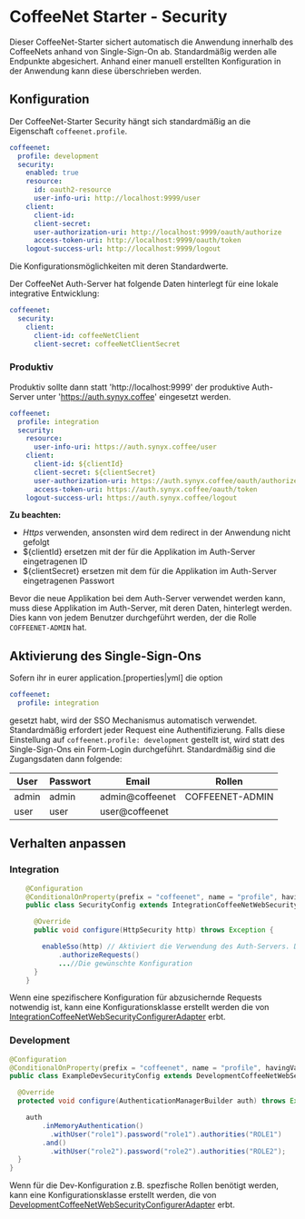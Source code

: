 # CoffeeNet Starter - Security

Dieser CoffeeNet-Starter sichert automatisch die Anwendung innerhalb des CoffeeNets anhand von Single-Sign-On ab.
Standardmäßig werden alle Endpunkte abgesichert. Anhand einer manuell erstellten Konfiguration in der Anwendung kann 
diese überschrieben werden. 


## Konfiguration

Der CoffeeNet-Starter Security hängt sich standardmäßig an die Eigenschaft ```coffeenet.profile```.

```yaml
coffeenet:
  profile: development
  security:
    enabled: true
    resource:
      id: oauth2-resource
      user-info-uri: http://localhost:9999/user
    client:
      client-id:
      client-secret:
      user-authorization-uri: http://localhost:9999/oauth/authorize
      access-token-uri: http://localhost:9999/oauth/token
    logout-success-url: http://localhost:9999/logout
```

Die Konfigurationsmöglichkeiten mit deren Standardwerte.


Der CoffeeNet Auth-Server hat folgende Daten hinterlegt für eine lokale integrative Entwicklung:

```yaml
coffeenet:
  security:
    client:
      client-id: coffeeNetClient
      client-secret: coffeeNetClientSecret
```

### Produktiv

Produktiv sollte dann statt 'http://localhost:9999' der produktive Auth-Server unter 'https://auth.synyx.coffee' eingesetzt werden.

```yaml
coffeenet:
  profile: integration
  security:
    resource:
      user-info-uri: https://auth.synyx.coffee/user
    client:
      client-id: ${clientId}
      client-secret: ${clientSecret}
      user-authorization-uri: https://auth.synyx.coffee/oauth/authorize
      access-token-uri: https://auth.synyx.coffee/oauth/token
    logout-success-url: https://auth.synyx.coffee/logout
```

**Zu beachten:**
* *Https* verwenden, ansonsten wird dem redirect in der Anwendung nicht gefolgt
* ${clientId} ersetzen mit der für die Applikation im Auth-Server eingetragenen ID
* ${clientSecret} ersetzen mit dem für die Applikation im Auth-Server eingetragenen Passwort

Bevor die neue Applikation bei dem Auth-Server verwendet werden kann, muss diese Applikation im Auth-Server, mit deren Daten, hinterlegt werden.
Dies kann von jedem Benutzer durchgeführt werden, der die Rolle `COFFEENET-ADMIN` hat.


## Aktivierung des Single-Sign-Ons

Sofern ihr in eurer application.[properties|yml] die option
```yaml
coffeenet:
  profile: integration
```

gesetzt habt, wird der SSO Mechanismus automatisch verwendet. Standardmäßig erfordert jeder Request eine Authentifizierung.
Falls diese Einstellung auf `coffeenet.profile: development` gestellt ist, wird statt des Single-Sign-Ons ein Form-Login durchgeführt.
Standardmäßig sind die Zugangsdaten dann folgende:

| User       | Passwort   | Email   | Rollen   |
| ---------- |------------|------------| :-------:|
| admin      | admin      | admin@coffeenet | COFFEENET-ADMIN |
| user       | user       | user@coffeenet | |


## Verhalten anpassen

### Integration

```java
    @Configuration
    @ConditionalOnProperty(prefix = "coffeenet", name = "profile", havingValue = "integration") //Wichtig, damit diese Konfiguration nur im Produktiv-Modus herangezogen wird
    public class SecurityConfig extends IntegrationCoffeeNetWebSecurityConfigurerAdapter {

      @Override
      public void configure(HttpSecurity http) throws Exception {

        enableSso(http) // Aktiviert die Verwendung des Auth-Servers. Dabei werden noch keine gesicherten URLs definiert!
            .authorizeRequests()
            ...//Die gewünschte Konfiguration
      }
    }
```
Wenn eine spezifischere Konfiguration für abzusichernde Requests notwendig ist, kann eine Konfigurationsklasse erstellt werden die von [IntegrationCoffeeNetWebSecurityConfigurerAdapter](https://gitlab.synyx.de/coffeenet/coffeenet-autoconfigure/blob/master/src/main/java/coffee/synyx/autoconfigure/security/config/integration/IntegrationCoffeeNetWebSecurityConfigurerAdapter.java)
erbt.


### Development

```java
@Configuration
@ConditionalOnProperty(prefix = "coffeenet", name = "profile", havingValue = "development", matchIfMissing = true)
public class ExampleDevSecurityConfig extends DevelopmentCoffeeNetWebSecurityConfigurerAdapter {

  @Override
  protected void configure(AuthenticationManagerBuilder auth) throws Exception {

    auth
        .inMemoryAuthentication()
          .withUser("role1").password("role1").authorities("ROLE1")
        .and()
          .withUser("role2").password("role2").authorities("ROLE2");
  }
}
```
Wenn für die Dev-Konfiguration z.B. spezfische Rollen benötigt werden, kann eine Konfigurationsklasse erstellt werden, die von [DevelopmentCoffeeNetWebSecurityConfigurerAdapter](https://gitlab.synyx.de/coffeenet/coffeenet-autoconfigure/blob/master/src/main/java/coffee/synyx/autoconfigure/security/config/development/DevelopmentCoffeeNetWebSecurityConfigurerAdapter.java) erbt.
